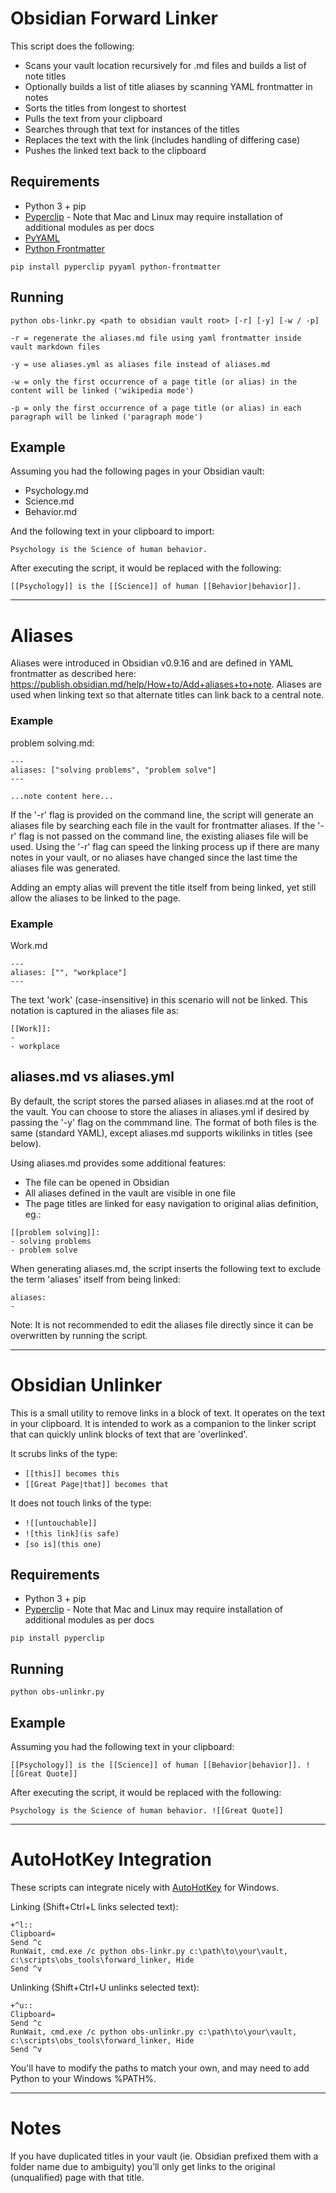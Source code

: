 # Obsidian Forward Linker

This script does the following:

- Scans your vault location recursively for .md files and builds a list of note titles
- Optionally builds a list of title aliases by scanning YAML frontmatter in notes
- Sorts the titles from longest to shortest
- Pulls the text from your clipboard
- Searches through that text for instances of the titles
- Replaces the text with the link (includes handling of differing case)
- Pushes the linked text back to the clipboard

## Requirements

* Python 3 + pip
* [Pyperclip](https://pypi.org/project/pyperclip/) - Note that Mac and Linux may require installation of additional modules as per docs
* [PyYAML](https://pypi.org/project/PyYAML/)
* [Python Frontmatter](https://pypi.org/project/python-frontmatter/)

```pip install pyperclip pyyaml python-frontmatter```

## Running

```python obs-linkr.py <path to obsidian vault root> [-r] [-y] [-w / -p]```  

```-r = regenerate the aliases.md file using yaml frontmatter inside vault markdown files``` 

```-y = use aliases.yml as aliases file instead of aliases.md```

```-w = only the first occurrence of a page title (or alias) in the content will be linked ('wikipedia mode')```  

```-p = only the first occurrence of a page title (or alias) in each paragraph will be linked ('paragraph mode')```

## Example

Assuming you had the following pages in your Obsidian vault:

* Psychology.md
* Science.md
* Behavior.md

And the following text in your clipboard to import:

```Psychology is the Science of human behavior.```

After executing the script, it would be replaced with the following:

```[[Psychology]] is the [[Science]] of human [[Behavior|behavior]].```

---
# Aliases

Aliases were introduced in Obsidian v0.9.16 and are defined in YAML frontmatter as described here: https://publish.obsidian.md/help/How+to/Add+aliases+to+note. Aliases are used when linking text so that alternate titles can link back to a central note.

### Example

problem solving.md:
```
---
aliases: ["solving problems", "problem solve"]
---

...note content here...
```

If the '-r' flag is provided on the command line, the script will generate an aliases file by searching each file in the vault for frontmatter aliases. If the '-r' flag is not passed on the command line, the existing aliases file will be used. Using the '-r' flag can speed the linking process up if there are many notes in your vault, or no aliases have changed since the last time the aliases file was generated.

Adding an empty alias will prevent the title itself from being linked, yet still allow the aliases to be linked to the page.

### Example

Work.md
```
---
aliases: ["", "workplace"]
---
```

The text 'work' (case-insensitive) in this scenario will not be linked. This notation is captured in the aliases file as:

```
[[Work]]:
- 
- workplace
```

## aliases.md vs aliases.yml

By default, the script stores the parsed aliases in aliases.md at the root of the vault. You can choose to store the aliases in aliases.yml if desired by passing the '-y' flag on the commmand line. The format of both files is the same (standard YAML), except aliases.md supports wikilinks in titles (see below).

Using aliases.md provides some additional features:
- The file can be opened in Obsidian
- All aliases defined in the vault are visible in one file
- The page titles are linked for easy navigation to original alias definition, eg.:
```
[[problem solving]]:
- solving problems
- problem solve
```

When generating aliases.md, the script inserts the following text to exclude the term 'aliases' itself from being linked:
```
aliases:
- 
```

Note: It is not recommended to edit the aliases file directly since it can be overwritten by running the script.

---
# Obsidian Unlinker

This is a small utility to remove links in a block of text. It operates on the text in your clipboard. It is intended to work as a companion to the linker script that can quickly unlink blocks of text that are 'overlinked'.

It scrubs links of the type:
- ```[[this]] becomes this```
- ```[[Great Page|that]] becomes that```

It does not touch links of the type:
- ```![[untouchable]]```
- ```![this link](is safe)```
- ```[so is](this one)```

## Requirements

* Python 3 + pip
* [Pyperclip](https://pypi.org/project/pyperclip/) - Note that Mac and Linux may require installation of additional modules as per docs

```pip install pyperclip```

## Running

```python obs-unlinkr.py```  

## Example

Assuming you had the following text in your clipboard:

```[[Psychology]] is the [[Science]] of human [[Behavior|behavior]]. ![[Great Quote]]```

After executing the script, it would be replaced with the following:

```Psychology is the Science of human behavior. ![[Great Quote]]```

---
# AutoHotKey Integration

These scripts can integrate nicely with [AutoHotKey](https://www.autohotkey.com/) for Windows.

Linking (Shift+Ctrl+L links selected text):
```
+^l::
Clipboard=
Send ^c
RunWait, cmd.exe /c python obs-linkr.py c:\path\to\your\vault, c:\scripts\obs_tools\forward_linker, Hide
Send ^v
```

Unlinking (Shift+Ctrl+U unlinks selected text):
```
+^u::
Clipboard=
Send ^c
RunWait, cmd.exe /c python obs-unlinkr.py c:\path\to\your\vault, c:\scripts\obs_tools\forward_linker, Hide
Send ^v
```

You'll have to modify the paths to match your own, and may need to add Python to your Windows %PATH%.

---
# Notes

If you have duplicated titles in your vault (ie. Obsidian prefixed them with a folder name due to ambiguity) you’ll only get links to the original (unqualified) page with that title.  